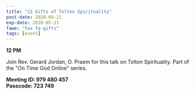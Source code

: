 ```yaml
---
title: "12 Gifts of Tolton Spirituality"
post-date: 2020-05-21
exp-date: 2020-05-21
fawe: "fas fa-gifts"
tags: [event]
---
```

**12 PM**

Join Rev. Gerard Jordan, O. Praem for this talk on Tolton Spirituality. Part of the "On Time God Online" series.

**Meeting ID: 979 480 457**
<br>
**Passcode: 723 749**